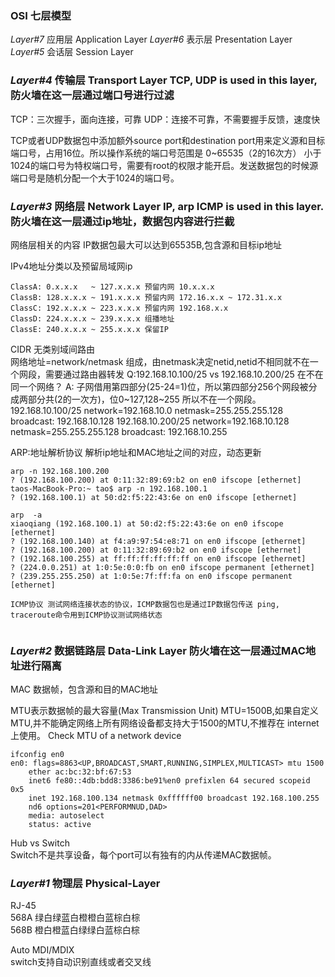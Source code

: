 
### OSI  七层模型

*Layer#7* 应用层 Application Layer
*Layer#6* 表示层 Presentation Layer
*Layer#5* 会话层 Session Layer
### *Layer#4* 传输层 Transport Layer TCP, UDP is used in this layer,防火墙在这一层通过端口号进行过滤
TCP：三次握手，面向连接，可靠
UDP：连接不可靠，不需要握手反馈，速度快

TCP或者UDP数据包中添加额外source port和destination port用来定义源和目标端口号，占用16位。所以操作系统的端口号范围是
0~65535（2的16次方）
小于1024的端口号为特权端口号，需要有root的权限才能开启。发送数据包的时候源端口号是随机分配一个大于1024的端口号。

### *Layer#3* 网络层 Network Layer  IP, arp ICMP is used in this layer.防火墙在这一层通过ip地址，数据包内容进行拦截
网络层相关的内容
IP数据包最大可以达到65535B,包含源和目标ip地址

IPv4地址分类以及预留局域网ip  
```
ClassA: 0.x.x.x   ~ 127.x.x.x 预留内网 10.x.x.x
ClassB: 128.x.x.x ~ 191.x.x.x 预留内网 172.16.x.x ~ 172.31.x.x
ClassC: 192.x.x.x ~ 223.x.x.x 预留内网 192.168.x.x 
ClassD: 224.x.x.x ~ 239.x.x.x 组播地址
ClassE: 240.x.x.x ~ 255.x.x.x 保留IP
```

CIDR 无类别域间路由  
网络地址=network/netmask 组成，由netmask决定netid,netid不相同就不在一个网段，需要通过路由器转发
Q:192.168.10.100/25 vs 192.168.10.200/25 在不在同一个网络？
A: 子网借用第四部分(25-24=1)位，所以第四部分256个网段被分成两部分共(2的一次方)，位0~127,128~255 所以不在一个网段。  
192.168.10.100/25 network=192.168.10.0 netmask=255.255.255.128 broadcast: 192.168.10.128
192.168.10.200/25 network=192.168.10.128 netmask=255.255.255.128 broadcast: 192.168.10.255  

ARP:地址解析协议 解析ip地址和MAC地址之间的对应，动态更新  
```
arp -n 192.168.100.200
? (192.168.100.200) at 0:11:32:89:69:b2 on en0 ifscope [ethernet]
taos-MacBook-Pro:~ tao$ arp -n 192.168.100.1
? (192.168.100.1) at 50:d2:f5:22:43:6e on en0 ifscope [ethernet]

arp  -a
xiaoqiang (192.168.100.1) at 50:d2:f5:22:43:6e on en0 ifscope [ethernet]
? (192.168.100.140) at f4:a9:97:54:e8:71 on en0 ifscope [ethernet]
? (192.168.100.200) at 0:11:32:89:69:b2 on en0 ifscope [ethernet]
? (192.168.100.255) at ff:ff:ff:ff:ff:ff on en0 ifscope [ethernet]
? (224.0.0.251) at 1:0:5e:0:0:fb on en0 ifscope permanent [ethernet]
? (239.255.255.250) at 1:0:5e:7f:ff:fa on en0 ifscope permanent [ethernet]

ICMP协议 测试网络连接状态的协议，ICMP数据包也是通过IP数据包传送 ping, traceroute命令用到ICMP协议测试网络状态


```
### *Layer#2* 数据链路层 Data-Link Layer 防火墙在这一层通过MAC地址进行隔离

MAC 数据帧，包含源和目的MAC地址 

MTU表示数据帧的最大容量(Max Transmission Unit) MTU=1500B,如果自定义MTU,并不能确定网络上所有网络设备都支持大于1500的MTU,不推荐在
internet上使用。 
Check MTU of a network device  
```  
ifconfig en0
en0: flags=8863<UP,BROADCAST,SMART,RUNNING,SIMPLEX,MULTICAST> mtu 1500
	ether ac:bc:32:bf:67:53 
	inet6 fe80::4db:bdd8:3386:be91%en0 prefixlen 64 secured scopeid 0x5 
	inet 192.168.100.134 netmask 0xffffff00 broadcast 192.168.100.255
	nd6 options=201<PERFORMNUD,DAD>
	media: autoselect
	status: active

```  

Hub vs Switch  
Switch不是共享设备，每个port可以有独有的内从传递MAC数据帧。 
### *Layer#1* 物理层 Physical-Layer  
RJ-45  
568A 绿白绿蓝白橙橙白蓝棕白棕  
568B 橙白橙蓝白绿绿白蓝棕白棕  

Auto MDI/MDIX  
switch支持自动识别直线或者交叉线
